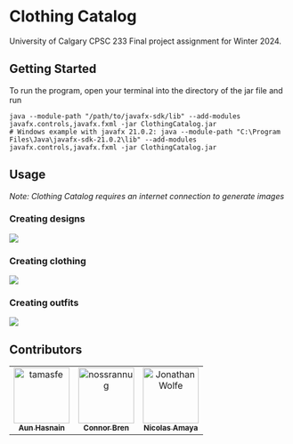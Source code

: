 # Clothing Catalog

University of Calgary CPSC 233 Final project assignment for Winter 2024.

## Getting Started

To run the program, open your terminal into the directory of the jar file and run
```shell
java --module-path "/path/to/javafx-sdk/lib" --add-modules javafx.controls,javafx.fxml -jar ClothingCatalog.jar
# Windows example with javafx 21.0.2: java --module-path "C:\Program Files\Java\javafx-sdk-21.0.2\lib" --add-modules javafx.controls,javafx.fxml -jar ClothingCatalog.jar
```

## Usage
_Note: Clothing Catalog requires an internet connection to generate images_

### Creating designs
![](https://csgit.ucalgary.ca/connor.bren/clothingcatalogresources/-/raw/main/guide/Design.png)

### Creating clothing
![](https://csgit.ucalgary.ca/connor.bren/clothingcatalogresources/-/raw/main/guide/Clothing.png)

### Creating outfits
![](https://csgit.ucalgary.ca/connor.bren/clothingcatalogresources/-/raw/main/guide/Outfit.png)


## Contributors

<!-- readme: contributors -start -->
<table>
<tr>
    <td align="center">
        <a href="https://csgit.ucalgary.ca/aun.hasnain">
            <img src="https://secure.gravatar.com/avatar/aaa6962700c5083d7ad4af8e81ad105c3413bc87b513a42979f555e821d30292?s=800&d=identicon" width="100;" alt="tamasfe"/>
            <br />
            <sub><b>Aun Hasnain</b></sub>
        </a>
    </td>
    <td align="center">
        <a href="https://csgit.ucalgary.ca/connor.bren">
            <img src="https://secure.gravatar.com/avatar/4ef1fb8886c8fc6068cd3dca28748ac7295864676de393523f43e9e2336189e8?s=800&d=identicon" width="100;" alt="nossrannug"/>
            <br />
            <sub><b>Connor Bren</b></sub>
        </a>
    </td>
    <td align="center">
        <a href="https://csgit.ucalgary.ca/nicolas.amayarojas">
            <img src="https://secure.gravatar.com/avatar/e88462deb26c0404812a2a953913d79408a9bc715e446cf1476538d3fa5292e9?s=800&d=identicon" width="100;" alt="JonathanWolfe"/>
            <br />
            <sub><b>Nicolas Amaya</b></sub>
        </a>
    </td></tr>
</table>
<!-- readme: contributors -end -->
